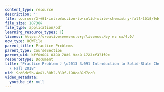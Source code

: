 ```yaml
---
content_type: resource
description: ''
file: courses/3-091-introduction-to-solid-state-chemistry-fall-2018/9dd6dc5b4e6138b2339f190ce82d7cc0_MIT3_091F18_PPJ.pdf
file_size: 187386
file_type: application/pdf
learning_resource_types: []
license: https://creativecommons.org/licenses/by-nc-sa/4.0/
ocw_type: OCWFile
parent_title: Practice Problems
parent_type: CourseSection
parent_uid: bff80681-8388-78d6-9ce8-1723cf37df0e
resourcetype: Document
title: "Practice Problem J \u2013 3.091 Introduction to Solid-State Chemistry \u2013\
  \ Fall 2018"
uid: 9dd6dc5b-4e61-38b2-339f-190ce82d7cc0
video_metadata:
  youtube_id: null
---
```

